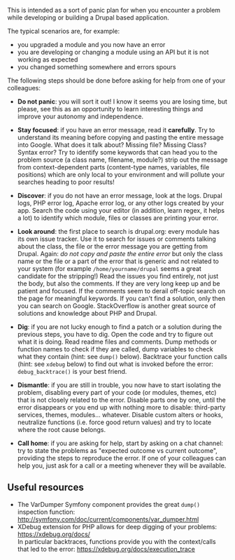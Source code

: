
This is intended as a sort of panic plan for when you encounter a problem while developing or building a Drupal based application.

The typical scenarios are, for example:

* you upgraded a module and you now have an error
* you are developing or changing a module using an API but it is not working as expected
* you changed something somewhere and errors spours

The following steps should be done before asking for help from one of your colleagues:

* **Do not panic**: you will sort it out! I know it seems you are losing time, but please, see this as an opportunity to learn interesting things and improve your autonomy and independence.

* **Stay focused**: if you have an error message, read it **carefully**. Try to understand its meaning before copying and pasting the entire message into Google. What does it talk about? Missing file? Missing Class? Syntax error? Try to identify some keywords that can head you to the problem source (a class name, filename, module?) strip out the message from context-dependent parts (content-type names, variables, file positions) which are only local to your environment and will pollute your searches heading to poor results!

* **Discover**: if you do not have an error message, look at the logs. Drupal logs, PHP error log, Apache error log, or any other logs created by your app. Search the code using your editor (in addition, learn regex, it helps a lot) to identify which module, files or classes are printing your error.

* **Look around**: the first place to search is drupal.org: every module has its own issue tracker. Use it to search for issues or comments talking about the class, the file or the error message you are getting from Drupal. Again: *do not copy and paste the entire error* but only the class name or the file or a part of the error that is generic and not related to your system (for example `/home/yourname/drupal` seems a great candidate for the stripping!) Read the issues you find entirely, not just the body, but also the comments. If they are very long keep up and be patient and focused. If the comments seem to derail off-topic search on the page for meaningful keywords. If you can't find a solution, only then you can search on Google. StackOverflow is another great source of solutions and knowledge about PHP and Drupal.

* **Dig**: if you are not lucky enough to find a patch or a solution during the previous steps, you have to dig. Open the code and try to figure out what it is doing. Read readme files and comments. Dump methods or function names to check if they are called, dump variables to check what they contain (hint: see `dump()` below). Backtrace your function calls (hint: see `xdebug` below) to find out what is invoked before the error: `debug_backtrace()` is your best friend.

* **Dismantle**: if you are still in trouble, you now have to start isolating the problem, disabling every part of your code (or modules, themes, etc) that is not closely related to the error. Disable parts one by one, until the error disappears or you end up with nothing more to disable: third-party services, themes, modules... whatever. Disable custom alters or hooks, neutralize functions (i.e. force good return values) and try to locate where the root cause belongs.

* **Call home**: if you are asking for help, start by asking on a chat channel: try to state the problems as "expected outcome vs current outcome", providing the steps to reproduce the error. If one of your colleagues can help you, just ask for a call or a meeting whenever they will be available.

## Useful resources

* The VarDumper Symfony component provides the great `dump()` inspection function: http://symfony.com/doc/current/components/var_dumper.html
* XDebug extension for PHP allows for deep digging of your problems: https://xdebug.org/docs/  
In particular backtraces, functions provide you with the context/calls that led to the error: https://xdebug.org/docs/execution_trace